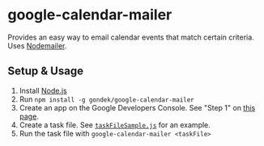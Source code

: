 google-calendar-mailer
======================

Provides an easy way to email calendar events that match certain criteria. Uses [Nodemailer](https://github.com/andris9/Nodemailer).

## Setup & Usage

1. Install [Node.js](https://nodejs.org/)
2. Run `npm install -g gondek/google-calendar-mailer`
3. Create an app on the Google Developers Console. See "Step 1" on [this page](https://developers.google.com/google-apps/calendar/quickstart/nodejs).
4. Create a task file. See [`taskFileSample.js`](taskFileSample.js) for an example.
5. Run the task file with `google-calendar-mailer <taskFile>`
